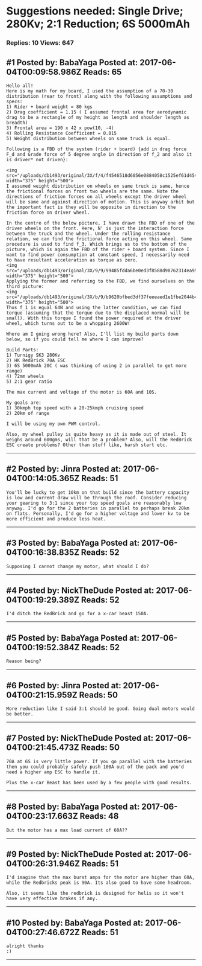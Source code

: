# Suggestions needed: Single Drive; 280Kv; 2:1 Reduction; 6S 5000mAh

### Replies: 10 Views: 647

## \#1 Posted by: BabaYaga Posted at: 2017-06-04T00:09:58.986Z Reads: 65

```
Hello all!
Here is my math for my board, I used the assumption of a 70-30 distribution (rear to front) along with the following assumptions and specs:
1) Rider + board weight = 80 kgs
2) Drag coefficient = 1.15 ( I assumed frontal area for aerodynamic drag to be a rectangle of my height as length and shoulder length as breadth)
3) Frontal area = 190 x 42 x pow(10, -4)
4) Rolling Resistance Coefficient = 0.015
5) Weight distribution between wheels on same truck is equal.

Following is a FBD of the system (rider + board) {add in drag force F_d and Grade force of 5 degree angle in direction of f_2 and also it is driver* not driven}:

<img src="/uploads/db1493/original/3X/f/4/f4546518d6056e0884058c1525ef61d454d22a77.JPG" width="375" height="500">
I assumed weight distribution on wheels on same truck is same, hence the frictional forces on front two wheels are the same. Note the directions of friction forces on all wheels except the driver wheel will be same and against direction of motion. This is anyway arbit but the important fact is they will be opposite in direction to the friction force on driver wheel.

In the centre of the below picture, I have drawn the FBD of one of the driven wheels on the front. Here, N' is just the interaction force between the truck and the wheel. Under the rolling resistance relation, we can find the frictional force acting on this wheel. Same procedure is used to find f_3. Which brings us to the bottom of the picture, which is again the FBD of the rider + board system. Since I want to find power consumption at constant speed, I necessarily need to have resultant acceleration as torque as zero. 
<img src="/uploads/db1493/original/3X/9/9/99485fdda6be0ed3f8588d98762314ea9595ca4f.JPG" width="375" height="500">
Applying the former and referring to the FBD, we find ourselves on the third picture:
<img src="/uploads/db1493/original/3X/b/9/b9620bfbed3df37feeeaed1e1fbe2044b4561a15.JPG" width="375" height="500">
Thus f_1 is equal 64N and using the latter condition, we can find torque (assuming that the torque due to the displaced normal will be small). With this torque I found the power required at the driver wheel, which turns out to be a whopping 2600W!

Where am I going wrong here? Also, I'll list my build parts down below, so if you could tell me where I can improve?

Build Parts:
1) Turnigy SK3 280Kv
2) HK RedBrick 70A ESC
3) 6S 5000mAh 20C ( was thinking of using 2 in parallel to get more range)
4) 72mm wheels
5) 2:1 gear ratio

The max current and voltage of the motor is 60A and 10S.

My goals are:
1) 30kmph top speed with a 20-25kmph cruising speed
2) 20km of range

I will be using my own PWM control.

Also, my wheel pulley is quite heavy as it is made out of steel. It weighs around 600gms, will that be a problem? Also, will the RedBrick ESC create problems? Other than stuff like, harsh start etc.
```

---
## \#2 Posted by: Jinra Posted at: 2017-06-04T00:14:05.365Z Reads: 51

```
You'll be lucky to get 10km on that build since the battery capacity is low and current draw will be through the roof. Consider reducing your gearing to 3:1 since your top speed goals are reasonably low anyway. I'd go for the 2 batteries in parallel to perhaps break 20km on flats. Personally, I'd go for a higher voltage and lower kv to be more efficient and produce less heat.
```

---
## \#3 Posted by: BabaYaga Posted at: 2017-06-04T00:16:38.835Z Reads: 52

```
Supposing I cannot change my motor, what should I do?
```

---
## \#4 Posted by: NickTheDude Posted at: 2017-06-04T00:19:29.389Z Reads: 52

```
I'd ditch the RedBrick and go for a x-car beast 150A.
```

---
## \#5 Posted by: BabaYaga Posted at: 2017-06-04T00:19:52.384Z Reads: 52

```
Reason being?
```

---
## \#6 Posted by: Jinra Posted at: 2017-06-04T00:21:15.959Z Reads: 50

```
More reduction like I said 3:1 should be good. Going dual motors would be better.
```

---
## \#7 Posted by: NickTheDude Posted at: 2017-06-04T00:21:45.473Z Reads: 50

```
70A at 6S is very little power. If you go parallel with the batteries then you could probably safely push 100A out of the pack and you'd need a higher amp ESC to handle it. 

Plus the x-car Beast has been used by a few people with good results.
```

---
## \#8 Posted by: BabaYaga Posted at: 2017-06-04T00:23:17.663Z Reads: 48

```
But the motor has a max load current of 60A??
```

---
## \#9 Posted by: NickTheDude Posted at: 2017-06-04T00:26:31.946Z Reads: 51

```
I'd imagine that the max burst amps for the motor are higher than 60A, while the Redbricks peak is 90A. Its also good to have some headroom.

Also, it seems like the redbrick is designed for helis so it won't have very effective brakes if any.
```

---
## \#10 Posted by: BabaYaga Posted at: 2017-06-04T00:27:46.672Z Reads: 51

```
alright thanks 
:)
```

---
